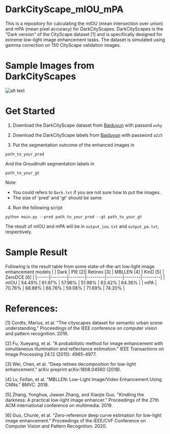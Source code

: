 # DarkCityScape_mIOU_mPA
This is a repository for calculating the mIOU (mean intersection over union) and mPA (mean pixel accuracy) for DarkCityScapes. DarkCityScapes is the "Dark version" of the CityScape dataset [1] and is specifically designed for extreme low-light image enhancement tasks. 
The dataset is simulated using gamma correction on 150 CityScape validation images. 

# Sample Images from DarkCityScapes
![alt text](image.jpg)

# Get Started
1. Download the DarkCityScape dataset from [Baiduyun](https://pan.baidu.com/s/1--xG3uNuH_9rKzcHpQKqgQ) with passord `wvhy`

2. Download the DarkCityScape labels from [Baiduyun](https://pan.baidu.com/s/1SlNCx7SknnQ_NUD57e0Q4w) with password `a2z5`

3. Put the segmentation outcome of the enhanced images in

`path_to_your_pred`

And the Groudtruth segmentation labels in 

`path_to_your_gt`

Note: 
- You could refers to `Dark.txt` if you are not sure how to put the images.
- The size of 'pred' and 'gt' should be same. 

4. Run the following script

`python main.py --pred path_to_your_pred --gt path_to_your_gt`


The result of mIOU and mPA will be in `output_iou.txt` and `output_pa.txt`, respectively.


# Sample Result
Following is the result table from some state-of-the-art low-light image enhancement models
|      | Dark   | PIE [2]| Retinex [3] | MBLLEN [4] | KinD [5]   | ZeroDCE [6] |
|------|--------|--------|---------|--------|--------|---------|
| mIOU | 54.49% | 61.97% | 57.96%  | 51.98% | 63.42% | 64.36%  |
| mPA  | 70.76% | 68.89% | 66.76%  | 59.06% | 71.69% | 74.20%  |

# References:
[1] Cordts, Marius, et al. "The cityscapes dataset for semantic urban scene understanding." Proceedings of the IEEE conference on computer vision and pattern recognition. 2016.

[2] Fu, Xueyang, et al. "A probabilistic method for image enhancement with simultaneous illumination and reflectance estimation." IEEE Transactions on Image Processing 24.12 (2015): 4965-4977.

[3] Wei, Chen, et al. "Deep retinex decomposition for low-light enhancement." arXiv preprint arXiv:1808.04560 (2018).

[4] Lv, Feifan, et al. "MBLLEN: Low-Light Image/Video Enhancement Using CNNs." BMVC. 2018.

[5] Zhang, Yonghua, Jiawan Zhang, and Xiaojie Guo. "Kindling the darkness: A practical low-light image enhancer." Proceedings of the 27th ACM international conference on multimedia. 2019.

[6] Guo, Chunle, et al. "Zero-reference deep curve estimation for low-light image enhancement." Proceedings of the IEEE/CVF Conference on Computer Vision and Pattern Recognition. 2020.


